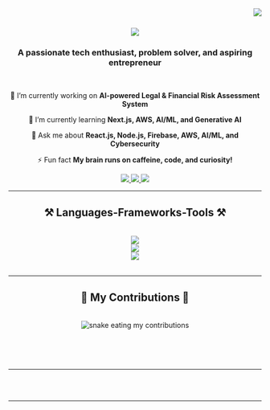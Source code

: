 <img align="right" src="https://komarev.com/ghpvc/?username=Techyeezus&color=blue&style=flat-square" />

<h1 align="center">
    <img src="https://readme-typing-svg.herokuapp.com/?font=Fira+Code&size=35&center=true&vCenter=true&width=600&height=70&duration=4000&lines=Hi+There!+👋;+I'm+Techyeezus!;" />
</h1>

<h3 align="center">A passionate tech enthusiast, problem solver, and aspiring entrepreneur</h3>

<br/>

<div align="center">
 
 🔭 I’m currently working on **AI-powered Legal & Financial Risk Assessment System**
 
 🌱 I’m currently learning **Next.js, AWS, AI/ML, and Generative AI**

💬 Ask me about **React.js, Node.js, Firebase, AWS, AI/ML, and Cybersecurity**

⚡ Fun fact **My brain runs on caffeine, code, and curiosity!**

 </div>
 
<div align="center"> 
  <a href="mailto:your.email@example.com">
    <img src="https://img.shields.io/badge/Gmail-EA4335?style=for-the-badge&logo=gmail&logoColor=white" />
  </a>
  <a href="https://www.linkedin.com/in/yourlinkedin" target="_blank">
    <img src="https://img.shields.io/badge/LinkedIn-0A66C2?style=for-the-badge&logo=linkedin&logoColor=white" target="_blank" />
  </a>
  <a href="https://yourportfolio.com" target="_blank">
     <img src="https://img.shields.io/badge/Portfolio-F7DF1E?style=for-the-badge&logo=javascript&logoColor=black" target="_blank" />
  </a>
</div>

 <hr/>
 
<h2 align="center">⚒️ Languages-Frameworks-Tools ⚒️</h2>
<br/>
<div align="center">
    <img src="https://skillicons.dev/icons?i=react,nextjs,tailwind,bootstrap,html,css,vscode,github,figma" />
    <br>
    <img src="https://skillicons.dev/icons?i=nodejs,python,javascript,typescript,express,firebase,mongodb,mysql,aws,docker" />
    <br>
    <img src="https://img.shields.io/badge/AI%2FML-TensorFlow-orange?style=for-the-badge&logo=tensorflow&logoColor=white" />
</div>

<br/>
<hr/>

<div align="center">
  <h2>🐍 My Contributions 🐍</h2>
  <br>
  <img alt="snake eating my contributions" src="https://raw.githubusercontent.com/Techyeezus/Techyeezus/output/github-contribution-grid-snake-dark.svg" />
  
  <br/><br/><br/>
</div>

<hr/>

<br/><br/>

<hr/>

<br/>

